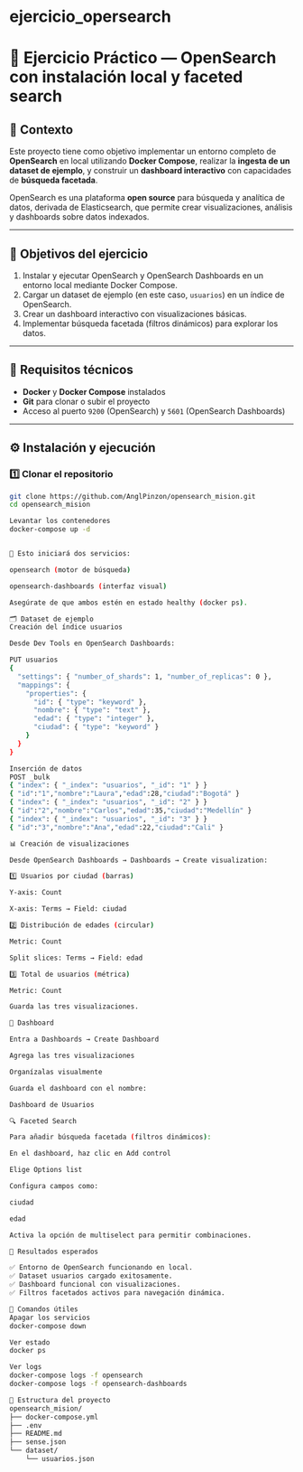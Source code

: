 # ejercicio_opersearch

# 🧪 Ejercicio Práctico — OpenSearch con instalación local y faceted search

## 📍 Contexto
Este proyecto tiene como objetivo implementar un entorno completo de **OpenSearch** en local utilizando **Docker Compose**, realizar la **ingesta de un dataset de ejemplo**, y construir un **dashboard interactivo** con capacidades de **búsqueda facetada**.

OpenSearch es una plataforma **open source** para búsqueda y analítica de datos, derivada de Elasticsearch, que permite crear visualizaciones, análisis y dashboards sobre datos indexados.

---

## 🎯 Objetivos del ejercicio
1. Instalar y ejecutar OpenSearch y OpenSearch Dashboards en un entorno local mediante Docker Compose.  
2. Cargar un dataset de ejemplo (en este caso, `usuarios`) en un índice de OpenSearch.  
3. Crear un dashboard interactivo con visualizaciones básicas.  
4. Implementar búsqueda facetada (filtros dinámicos) para explorar los datos.

---

## 🔧 Requisitos técnicos
- **Docker** y **Docker Compose** instalados  
- **Git** para clonar o subir el proyecto  
- Acceso al puerto `9200` (OpenSearch) y `5601` (OpenSearch Dashboards)

---

## ⚙️ Instalación y ejecución

### 1️⃣ Clonar el repositorio
```bash
git clone https://github.com/AnglPinzon/opensearch_mision.git
cd opensearch_mision

Levantar los contenedores
docker-compose up -d


📍 Esto iniciará dos servicios:

opensearch (motor de búsqueda)

opensearch-dashboards (interfaz visual)

Asegúrate de que ambos estén en estado healthy (docker ps).

🗂️ Dataset de ejemplo
Creación del índice usuarios

Desde Dev Tools en OpenSearch Dashboards:

PUT usuarios
{
  "settings": { "number_of_shards": 1, "number_of_replicas": 0 },
  "mappings": {
    "properties": {
      "id": { "type": "keyword" },
      "nombre": { "type": "text" },
      "edad": { "type": "integer" },
      "ciudad": { "type": "keyword" }
    }
  }
}

Inserción de datos
POST _bulk
{ "index": { "_index": "usuarios", "_id": "1" } }
{ "id":"1","nombre":"Laura","edad":28,"ciudad":"Bogotá" }
{ "index": { "_index": "usuarios", "_id": "2" } }
{ "id":"2","nombre":"Carlos","edad":35,"ciudad":"Medellín" }
{ "index": { "_index": "usuarios", "_id": "3" } }
{ "id":"3","nombre":"Ana","edad":22,"ciudad":"Cali" }

📊 Creación de visualizaciones

Desde OpenSearch Dashboards → Dashboards → Create visualization:

1️⃣ Usuarios por ciudad (barras)

Y-axis: Count

X-axis: Terms → Field: ciudad

2️⃣ Distribución de edades (circular)

Metric: Count

Split slices: Terms → Field: edad

3️⃣ Total de usuarios (métrica)

Metric: Count

Guarda las tres visualizaciones.

🧩 Dashboard

Entra a Dashboards → Create Dashboard

Agrega las tres visualizaciones

Organízalas visualmente

Guarda el dashboard con el nombre:

Dashboard de Usuarios

🔍 Faceted Search

Para añadir búsqueda facetada (filtros dinámicos):

En el dashboard, haz clic en Add control

Elige Options list

Configura campos como:

ciudad

edad

Activa la opción de multiselect para permitir combinaciones.

🧠 Resultados esperados

✅ Entorno de OpenSearch funcionando en local.
✅ Dataset usuarios cargado exitosamente.
✅ Dashboard funcional con visualizaciones.
✅ Filtros facetados activos para navegación dinámica.

📘 Comandos útiles
Apagar los servicios
docker-compose down

Ver estado
docker ps

Ver logs
docker-compose logs -f opensearch
docker-compose logs -f opensearch-dashboards

🧩 Estructura del proyecto
opensearch_mision/
├── docker-compose.yml
├── .env
├── README.md
├── sense.json
└── dataset/
    └── usuarios.json

